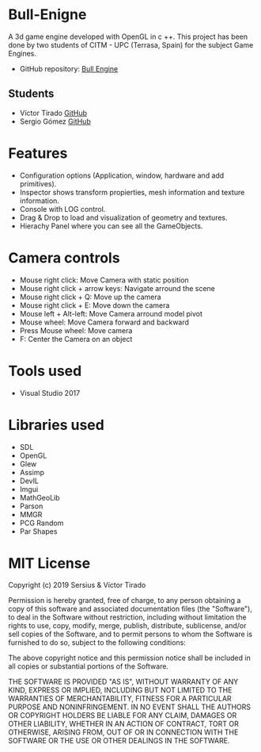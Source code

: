 # Bull-Enigne

A 3d game engine developed with OpenGL in c ++. This project has been done by two students of CITM - UPC (Terrasa, Spain) for the subject Game Engines.

- GitHub repository: [Bull Engine](https://github.com/Sersius/Bull-Engine)
 
## Students

- Víctor Tirado [GitHub](https://github.com/VictorTirado)
- Sergio Gómez [GitHub](https://github.com/Sersius)

# Features

- Configuration options (Application, window, hardware and add primitives).
- Inspector shows transform propierties, mesh information and texture information.
- Console with LOG control.
- Drag & Drop to load and visualization of geometry and textures.
- Hierachy Panel where you can see all the GameObjects.

# Camera controls

- Mouse right click: Move Camera with static position
- Mouse right click + arrow keys: Navigate arround the scene
- Mouse right click + Q: Move up the camera
- Mouse right click + E: Move down the camera
- Mouse left + Alt-left: Move Camera arround model pivot
- Mouse wheel: Move Camera forward and backward
- Press Mouse wheel: Move camera
- F: Center the Camera on an object

# Tools used

- Visual Studio 2017

# Libraries used

 - SDL
 - OpenGL
 - Glew
 - Assimp
 - DevIL
 - Imgui
 - MathGeoLib
 - Parson
 - MMGR
 - PCG Random
 - Par Shapes

# MIT License

Copyright (c) 2019 Sersius & Víctor Tirado

Permission is hereby granted, free of charge, to any person obtaining a copy
of this software and associated documentation files (the "Software"), to deal
in the Software without restriction, including without limitation the rights
to use, copy, modify, merge, publish, distribute, sublicense, and/or sell
copies of the Software, and to permit persons to whom the Software is
furnished to do so, subject to the following conditions:

The above copyright notice and this permission notice shall be included in all
copies or substantial portions of the Software.

THE SOFTWARE IS PROVIDED "AS IS", WITHOUT WARRANTY OF ANY KIND, EXPRESS OR
IMPLIED, INCLUDING BUT NOT LIMITED TO THE WARRANTIES OF MERCHANTABILITY,
FITNESS FOR A PARTICULAR PURPOSE AND NONINFRINGEMENT. IN NO EVENT SHALL THE
AUTHORS OR COPYRIGHT HOLDERS BE LIABLE FOR ANY CLAIM, DAMAGES OR OTHER
LIABILITY, WHETHER IN AN ACTION OF CONTRACT, TORT OR OTHERWISE, ARISING FROM,
OUT OF OR IN CONNECTION WITH THE SOFTWARE OR THE USE OR OTHER DEALINGS IN THE
SOFTWARE.
